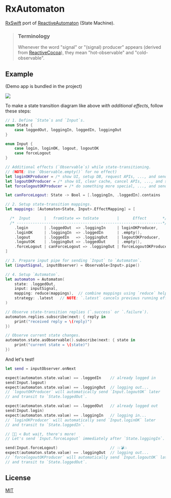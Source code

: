 # RxAutomaton

[RxSwift](https://github.com/ReactiveX/RxSwift) port of [ReactiveAutomaton](https://github.com/inamiy/ReactiveAutomaton) (State Machine).

>
> ### Terminology
>
> Whenever the word "signal" or "(signal) producer" appears (derived from [ReactiveCocoa](https://github.com/ReactiveCocoa/ReactiveCocoa)), they mean "hot-observable" and "cold-observable".

## Example

(Demo app is bundled in the project)

![](Assets/login-diagram.png)

To make a state transition diagram like above _with additional effects_, follow these steps:

```swift
// 1. Define `State`s and `Input`s.
enum State {
    case loggedOut, loggingIn, loggedIn, loggingOut
}

enum Input {
    case login, loginOK, logout, logoutOK
    case forceLogout
}

// Additional effects (`Observable`s) while state-transitioning.
// (NOTE: Use `Observable.empty()` for no effect)
let loginOKProducer = /* show UI, setup DB, request APIs, ..., and send `Input.loginOK` */
let logoutOKProducer = /* show UI, clear cache, cancel APIs, ..., and send `Input.logoutOK` */
let forcelogoutOKProducer = /* do something more special, ..., and send `Input.logoutOK` */

let canForceLogout: State -> Bool = [.loggingIn, .loggedIn].contains

// 2. Setup state-transition mappings.
let mappings: [Automaton<State, Input>.EffectMapping] = [

  /*  Input      |   fromState => toState        |      Effect       */
  /* ----------------------------------------------------------------*/
    .login       | .loggedOut  => .loggingIn     | loginOKProducer,
    .loginOK     | .loggingIn  => .loggedIn      | .empty(),
    .logout      | .loggedIn   => .loggingOut    | logoutOKProducer,
    .logoutOK    | .loggingOut => .loggedOut     | .empty(),
    .forceLogout | canForceLogout => .loggingOut | forceLogoutOKProducer
]

// 3. Prepare input pipe for sending `Input` to `Automaton`.
let (inputSignal, inputObserver) = Observable<Input>.pipe()

// 4. Setup `Automaton`.
let automaton = Automaton(
    state: .loggedOut,
    input: inputSignal,
    mapping: reduce(mappings),  // combine mappings using `reduce` helper
    strategy: .latest   // NOTE: `.latest` cancels previous running effect
)

// Observe state-transition replies (`.success` or `.failure`).
automaton.replies.subscribe(next: { reply in
    print("received reply = \(reply)")
})

// Observe current state changes.
automaton.state.asObservable().subscribe(next: { state in
    print("current state = \(state)")
})
```

And let's test!

```swift
let send = inputObserver.onNext

expect(automaton.state.value) == .loggedIn    // already logged in
send(Input.logout)
expect(automaton.state.value) == .loggingOut  // logging out...
// `logoutOKProducer` will automatically send `Input.logoutOK` later
// and transit to `State.loggedOut`.

expect(automaton.state.value) == .loggedOut   // already logged out
send(Input.login)
expect(automaton.state.value) == .loggingIn   // logging in...
// `loginOKProducer` will automatically send `Input.loginOK` later
// and transit to `State.loggedIn`.

// 👨🏽 < But wait, there's more!
// Let's send `Input.forceLogout` immediately after `State.loggingIn`.

send(Input.forceLogout)                       // 💥💣💥
expect(automaton.state.value) == .loggingOut  // logging out...
// `forcelogoutOKProducer` will automatically send `Input.logoutOK` later
// and transit to `State.loggedOut`.
```

## License

[MIT](LICENSE)
